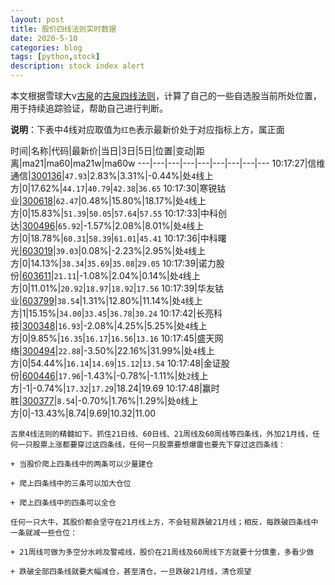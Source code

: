 ```yaml
---
layout: post
title: 股价四线法则实时数据
date: 2020-5-10
categories: blog
tags: [python,stock]
description: stock index alert
---
```



本文根据雪球大v[古泉](https://xueqiu.com/u/7148646888)的[古泉四线法则](https://xueqiu.com/7148646888/130498192)，计算了自己的一些自选股当前所处位置，用于持续追踪验证，帮助自己进行判断。

**说明**：下表中4线对应取值为`红色`表示最新价处于对应指标上方，属正面

时间|名称|代码|最新价|当日|3日|5日|位置|变动|距离|ma21|ma60|ma21w|ma60w
---|---|---|---|---|---|---|---|---
10:17:27|信维通信|[300136](https://xueqiu.com/S/SZ300136)|`47.93`|2.83%|3.31%|-0.44%|处`4`线上方|0|17.62%|`44.17`|`40.79`|`42.38`|`36.65`
10:17:30|寒锐钴业|[300618](https://xueqiu.com/S/SZ300618)|`62.47`|0.48%|15.80%|18.17%|处`4`线上方|0|15.83%|`51.39`|`50.05`|`57.64`|`57.55`
10:17:33|中科创达|[300496](https://xueqiu.com/S/SZ300496)|`65.92`|-1.57%|2.08%|8.01%|处`4`线上方|0|18.78%|`60.31`|`58.39`|`61.01`|`45.41`
10:17:36|中科曙光|[603019](https://xueqiu.com/S/SH603019)|`39.03`|0.08%|-2.23%|2.95%|处`4`线上方|0|14.13%|`38.34`|`35.69`|`35.08`|`29.05`
10:17:39|诺力股份|[603611](https://xueqiu.com/S/SH603611)|`21.11`|-1.08%|2.04%|0.14%|处`4`线上方|0|11.01%|`20.92`|`18.97`|`18.92`|`17.56`
10:17:39|华友钴业|[603799](https://xueqiu.com/S/SH603799)|`38.54`|1.31%|12.80%|11.14%|处`4`线上方|1|15.15%|`34.00`|`33.45`|`36.78`|`30.24`
10:17:42|长亮科技|[300348](https://xueqiu.com/S/SZ300348)|`16.93`|-2.08%|4.25%|5.25%|处`4`线上方|0|9.85%|`16.35`|`16.17`|`16.56`|`13.16`
10:17:45|盛天网络|[300494](https://xueqiu.com/S/SZ300494)|`22.88`|-3.50%|22.16%|31.99%|处`4`线上方|0|54.44%|`16.14`|`14.69`|`15.12`|`13.54`
10:17:48|金证股份|[600446](https://xueqiu.com/S/SH600446)|`17.96`|-1.43%|-0.78%|-1.11%|处`2`线上方|-1|-0.74%|`17.32`|`17.29`|18.24|19.69
10:17:48|赢时胜|[300377](https://xueqiu.com/S/SZ300377)|`8.54`|-0.70%|1.76%|1.29%|处`0`线上方|0|-13.43%|8.74|9.69|10.32|11.00

```
古泉4线法则的精髓如下。抓住21日线、60日线、21周线及60周线等四条线，外加21月线，任何一只股票上涨都要穿过这四条线，任何一只股票要想爆雷也要先下穿过这四条线：

+ 当股价爬上四条线中的两条可以少量建仓

+ 爬上四条线中的三条可以加大仓位

+ 爬上四条线中的四条可以全仓

任何一只大牛，其股价都会坚守在21月线上方，不会轻易跌破21月线；相反，每跌破四条线中一条就减一些仓位：

+ 21周线可做为多空分水岭及警戒线，股价在21周线及60周线下方就要十分慎重，多看少做

+ 跌破全部四条线就要大幅减仓，甚至清仓，一旦跌破21月线，清仓观望
```